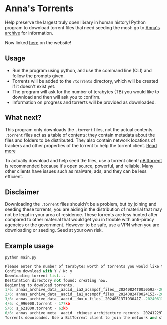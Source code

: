 # Anna's Torrents

Help preserve the largest truly open library in human history!
Python program to download torrent files that need seeding the most: go to [Anna's archive](https://annas-archive.org/torrents) for information.

Now linked [here](https://annas-archive.org/torrents#generate_torrent_list) on the website!

## Usage

- Run the program using python, and use the command line (CLI) and follow the prompts given.
- Torrents will be added to the `/torrents` directory, which will be created if it doesn't exist yet.
- The program will ask for the number of terabytes (TB) you would like to download and then will ask you to confirm.
- Information on progress and torrents will be provided as downloaded.

## What next?

This program only downloads the `.torrent` files, not the actual contents. `.torrent` files act as a table of contents: they contain metadata about the files and folders to be distributed. They also contain network locations of trackers and other properties of the torrent to help the torrent client. [Read more](https://en.wikipedia.org/wiki/Torrent_file)

To actually download and help seed the files, use a torrent client!
[qBittorrent](https://www.qbittorrent.org/) is recommended because it's open source, powerful, and reliable. Many other clients have issues such as malware, ads, and they can be less efficient.

## Disclaimer

Downloading the `.torrent` files shouldn't be a problem, but by joining and seeding these torrents, you are aiding in the distribution of material that may not be legal in your area of residence. These torrents are less hunted after compared to other material that would get you in trouble with anti-piracy agencies or the government. However, to be safe, use a VPN when you are downloading or seeding. Seed at your own risk.

## Example usage

```py
python main.py

Please enter the number of terabytes worth of torrents you would like to download (empty for no limit): 1
Confirm download with Y / N: y
Downloading torrent list...
Destination directory not found: creating now.
Beginning to download torrents.
1/6: annas_archive_data__aacid__ia2_acsmpdf_files__20240824T003059Z--20240824T003100Z.torrent - 348kb
2/6: annas_archive_data__aacid__ia2_acsmpdf_files__20240824T002415Z--20240824T002416Z.torrent - 436kb
3/6: annas_archive_data__aacid__duxiu_files__20240613T193041Z--20240613T193042Z.torrent - 479kb
4/6: c_996000.torrent - 177kb
5/6: s_621000.torrent - 62kb
6/6: annas_archive_meta__aacid__chinese_architecture_records__20241229T135101Z--20241229T135101Z.jsonl.seekable.zst.torrent - 3kb
Torrents downloaded. Use a BitTorrent client to join the network and start seeding.

```

